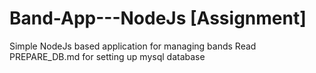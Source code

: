 # Band-App---NodeJs [Assignment]
Simple NodeJs based application for managing bands
Read PREPARE_DB.md for setting up mysql database
